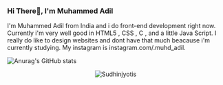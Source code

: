### Hi There👋, I'm Muhammed Adil
I'm Muhammed Adil from India and i do front-end development right now. Currently i'm very well good in HTML5 , CSS , C , and a little Java Script. I really do like to design websites and dont have that much beacause i'm currently studying. My instagram is instagram.com/.muhd_adil. 


![Anurag's GitHub stats](https://github-readme-stats.vercel.app/api?username=MuhdAdil&show_icons=true&theme=radical)

<p align="center"> 
	<img src="https://komarev.com/ghpvc/?username=sudhinjyothis&color=green" alt="Sudhinjyotis" /> 
</p>

